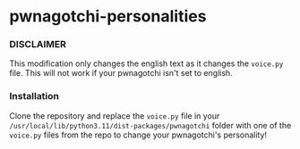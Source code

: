 # pwnagotchi-personalities

### DISCLAIMER

This modification only changes the english text as it changes the `voice.py` file. This will not work if your pwnagotchi isn't set to english.

### Installation

Clone the repository and replace the `voice.py` file in your `/usr/local/lib/python3.11/dist-packages/pwnagotchi` folder with one of the `voice.py` files from the repo to change your pwnagotchi's personality!

